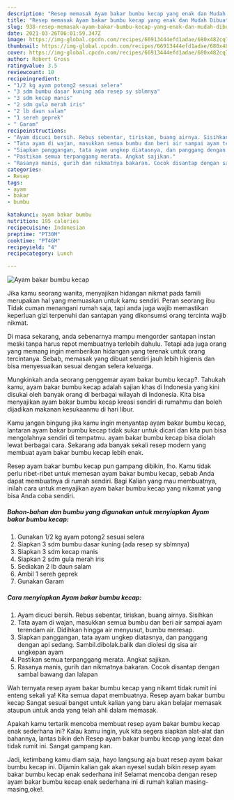 ```yaml
---
description: "Resep memasak Ayam bakar bumbu kecap yang enak dan Mudah Dibuat"
title: "Resep memasak Ayam bakar bumbu kecap yang enak dan Mudah Dibuat"
slug: 938-resep-memasak-ayam-bakar-bumbu-kecap-yang-enak-dan-mudah-dibuat
date: 2021-03-26T06:01:59.347Z
image: https://img-global.cpcdn.com/recipes/66913444efd1adae/680x482cq70/ayam-bakar-bumbu-kecap-foto-resep-utama.jpg
thumbnail: https://img-global.cpcdn.com/recipes/66913444efd1adae/680x482cq70/ayam-bakar-bumbu-kecap-foto-resep-utama.jpg
cover: https://img-global.cpcdn.com/recipes/66913444efd1adae/680x482cq70/ayam-bakar-bumbu-kecap-foto-resep-utama.jpg
author: Robert Gross
ratingvalue: 3.5
reviewcount: 10
recipeingredient:
- "1/2 kg ayam potong2 sesuai selera"
- "3 sdm bumbu dasar kuning ada resep sy sblmnya"
- "3 sdm kecap manis"
- "2 sdm gula merah iris"
- "2 lb daun salam"
- "1 sereh geprek"
- " Garam"
recipeinstructions:
- "Ayam dicuci bersih. Rebus sebentar, tiriskan, buang airnya. Sisihkan"
- "Tata ayam di wajan, masukkan semua bumbu dan beri air sampai ayam terendam air. Didihkan hingga air menyusut, bumbu meresap."
- "Siapkan panggangan, tata ayam ungkep diatasnya, dan panggang dengan api sedang. Sambil.dibolak.balik dan diolesi dg sisa air ungkepan ayam"
- "Pastikan semua terpanggang merata. Angkat sajikan."
- "Rasanya manis, gurih dan nikmatnya bakaran. Cocok disantap dengan sambal bawang dan lalapan"
categories:
- Resep
tags:
- ayam
- bakar
- bumbu

katakunci: ayam bakar bumbu 
nutrition: 195 calories
recipecuisine: Indonesian
preptime: "PT30M"
cooktime: "PT46M"
recipeyield: "4"
recipecategory: Lunch

---
```



![Ayam bakar bumbu kecap](https://img-global.cpcdn.com/recipes/66913444efd1adae/680x482cq70/ayam-bakar-bumbu-kecap-foto-resep-utama.jpg)

Jika kamu seorang wanita, menyajikan hidangan nikmat pada famili merupakan hal yang memuaskan untuk kamu sendiri. Peran seorang ibu Tidak cuman menangani rumah saja, tapi anda juga wajib memastikan keperluan gizi terpenuhi dan santapan yang dikonsumsi orang tercinta wajib nikmat.

Di masa  sekarang, anda sebenarnya mampu mengorder santapan instan meski tanpa harus repot membuatnya terlebih dahulu. Tetapi ada juga orang yang memang ingin memberikan hidangan yang terenak untuk orang tercintanya. Sebab, memasak yang dibuat sendiri jauh lebih higienis dan bisa menyesuaikan sesuai dengan selera keluarga. 



Mungkinkah anda seorang penggemar ayam bakar bumbu kecap?. Tahukah kamu, ayam bakar bumbu kecap adalah sajian khas di Indonesia yang kini disukai oleh banyak orang di berbagai wilayah di Indonesia. Kita bisa menyajikan ayam bakar bumbu kecap kreasi sendiri di rumahmu dan boleh dijadikan makanan kesukaanmu di hari libur.

Kamu jangan bingung jika kamu ingin menyantap ayam bakar bumbu kecap, lantaran ayam bakar bumbu kecap tidak sukar untuk dicari dan kita pun bisa mengolahnya sendiri di tempatmu. ayam bakar bumbu kecap bisa diolah lewat berbagai cara. Sekarang ada banyak sekali resep modern yang membuat ayam bakar bumbu kecap lebih enak.

Resep ayam bakar bumbu kecap pun gampang dibikin, lho. Kamu tidak perlu ribet-ribet untuk memesan ayam bakar bumbu kecap, sebab Anda dapat membuatnya di rumah sendiri. Bagi Kalian yang mau membuatnya, inilah cara untuk menyajikan ayam bakar bumbu kecap yang nikamat yang bisa Anda coba sendiri.

<!--inarticleads1-->

##### Bahan-bahan dan bumbu yang digunakan untuk menyiapkan Ayam bakar bumbu kecap:

1. Gunakan 1/2 kg ayam potong2 sesuai selera
1. Siapkan 3 sdm bumbu dasar kuning (ada resep sy sblmnya)
1. Siapkan 3 sdm kecap manis
1. Siapkan 2 sdm gula merah iris
1. Sediakan 2 lb daun salam
1. Ambil 1 sereh geprek
1. Gunakan  Garam




<!--inarticleads2-->

##### Cara menyiapkan Ayam bakar bumbu kecap:

1. Ayam dicuci bersih. Rebus sebentar, tiriskan, buang airnya. Sisihkan
1. Tata ayam di wajan, masukkan semua bumbu dan beri air sampai ayam terendam air. Didihkan hingga air menyusut, bumbu meresap.
1. Siapkan panggangan, tata ayam ungkep diatasnya, dan panggang dengan api sedang. Sambil.dibolak.balik dan diolesi dg sisa air ungkepan ayam
1. Pastikan semua terpanggang merata. Angkat sajikan.
1. Rasanya manis, gurih dan nikmatnya bakaran. Cocok disantap dengan sambal bawang dan lalapan




Wah ternyata resep ayam bakar bumbu kecap yang nikamt tidak rumit ini enteng sekali ya! Kita semua dapat membuatnya. Resep ayam bakar bumbu kecap Sangat sesuai banget untuk kalian yang baru akan belajar memasak ataupun untuk anda yang telah ahli dalam memasak.

Apakah kamu tertarik mencoba membuat resep ayam bakar bumbu kecap enak sederhana ini? Kalau kamu ingin, yuk kita segera siapkan alat-alat dan bahannya, lantas bikin deh Resep ayam bakar bumbu kecap yang lezat dan tidak rumit ini. Sangat gampang kan. 

Jadi, ketimbang kamu diam saja, hayo langsung aja buat resep ayam bakar bumbu kecap ini. Dijamin kalian gak akan nyesel sudah bikin resep ayam bakar bumbu kecap enak sederhana ini! Selamat mencoba dengan resep ayam bakar bumbu kecap enak sederhana ini di rumah kalian masing-masing,oke!.

